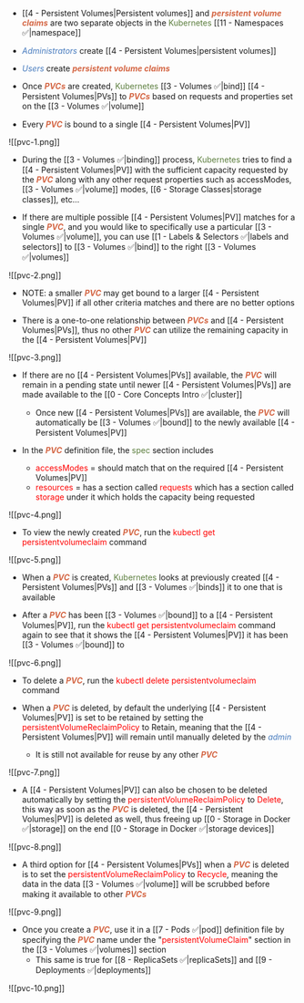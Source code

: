 - [[4 - Persistent Volumes|Persistent volumes]] and <b><i><span style="color:#d46644">persistent volume claims</span></i></b> are two separate objects in the <span style="color:#5c7e3e">Kubernetes</span> [[11 - Namespaces ✅|namespace]]

- <i><span style="color:#477bbe">Administrators</span></i> create [[4 - Persistent Volumes|persistent volumes]] 

- <i><span style="color:#477bbe">Users</span></i> create <b><i><span style="color:#d46644">persistent volume claims</span></i></b>

- Once <b><i><span style="color:#d46644">PVCs</span></i></b> are created, <span style="color:#5c7e3e">Kubernetes</span> [[3 - Volumes ✅|bind]] [[4 - Persistent Volumes|PVs]] to <b><i><span style="color:#d46644">PVCs</span></i></b> based on requests and properties set on the [[3 - Volumes ✅|volume]]

- Every <b><i><span style="color:#d46644">PVC</span></i></b> is bound to a single [[4 - Persistent Volumes|PV]]

![[pvc-1.png]]

- During the [[3 - Volumes ✅|binding]] process, <span style="color:#5c7e3e">Kubernetes</span> tries to find a [[4 - Persistent Volumes|PV]] with the sufficient capacity requested by the <b><i><span style="color:#d46644">PVC</span></i></b> along with any other request properties such as accessModes, [[3 - Volumes ✅|volume]] modes, [[6 - Storage Classes|storage classes]], etc…

- If there are multiple possible [[4 - Persistent Volumes|PV]] matches for a single <b><i><span style="color:#d46644">PVC</span></i></b>, and you would like to specifically use a particular [[3 - Volumes ✅|volume]], you can use [[1 - Labels & Selectors ✅|labels and selectors]] to [[3 - Volumes ✅|bind]] to the right [[3 - Volumes ✅|volumes]]

![[pvc-2.png]]

- NOTE: a smaller <b><i><span style="color:#d46644">PVC</span></i></b> may get bound to a larger [[4 - Persistent Volumes|PV]] if all other criteria matches and there are no better options

- There is a one-to-one relationship between <b><i><span style="color:#d46644">PVCs</span></i></b> and [[4 - Persistent Volumes|PVs]], thus no other <b><i><span style="color:#d46644">PVC</span></i></b> can utilize the remaining capacity in the [[4 - Persistent Volumes|PV]]

![[pvc-3.png]]

- If there are no [[4 - Persistent Volumes|PVs]] available, the <b><i><span style="color:#d46644">PVC</span></i></b> will remain in a pending state until newer [[4 - Persistent Volumes|PVs]] are made available to the [[0 - Core Concepts Intro ✅|cluster]]
	- Once new [[4 - Persistent Volumes|PVs]] are available, the <b><i><span style="color:#d46644">PVC</span></i></b> will automatically be [[3 - Volumes ✅|bound]] to the newly available [[4 - Persistent Volumes|PV]]

- In the <b><i><span style="color:#d46644">PVC</span></i></b> definition file, the <span style="color:#5c7e3e">spec</span> section includes
	- <span style="color:red">accessModes</span> = should match that on the required [[4 - Persistent Volumes|PV]]
	- <span style="color:red">resources</span> = has a section called <span style="color:red">requests</span> which has a section called <span style="color:red">storage</span> under it which holds the capacity being requested

![[pvc-4.png]]

- To view the newly created <b><i><span style="color:#d46644">PVC</span></i></b>, run the <span style="color:red">kubectl get persistentvolumeclaim</span> command

![[pvc-5.png]]

- When a <b><i><span style="color:#d46644">PVC</span></i></b> is created, <span style="color:#5c7e3e">Kubernetes</span> looks at previously created [[4 - Persistent Volumes|PVs]] and [[3 - Volumes ✅|binds]] it to one that is available

- After a <b><i><span style="color:#d46644">PVC</span></i></b> has been [[3 - Volumes ✅|bound]] to a [[4 - Persistent Volumes|PV]], run the <span style="color:red">kubectl get persistentvolumeclaim</span> command again to see that it shows the [[4 - Persistent Volumes|PV]] it has been [[3 - Volumes ✅|bound]] to

![[pvc-6.png]]

- To delete a <b><i><span style="color:#d46644">PVC</span></i></b>, run the <span style="color:red">kubectl delete persistentvolumeclaim</span> command

- When a <b><i><span style="color:#d46644">PVC</span></i></b> is deleted, by default the underlying [[4 - Persistent Volumes|PV]] is set to be retained by setting the <span style="color:red">persistentVolumeReclaimPolicy</span> to Retain, meaning that the [[4 - Persistent Volumes|PV]] will remain until manually deleted by the <i><span style="color:#477bbe">admin</span></i>
	- It is still not available for reuse by any other <b><i><span style="color:#d46644">PVC</span></i></b>

![[pvc-7.png]]

- A [[4 - Persistent Volumes|PV]] can also be chosen to be deleted automatically by setting the <span style="color:red">persistentVolumeReclaimPolicy</span> to <span style="color:red">Delete</span>, this way as soon as the <b><i><span style="color:#d46644">PVC</span></i></b> is deleted, the [[4 - Persistent Volumes|PV]] is deleted as well, thus freeing up [[0 - Storage in Docker ✅|storage]] on the end [[0 - Storage in Docker ✅|storage devices]]

![[pvc-8.png]]

- A third option for [[4 - Persistent Volumes|PVs]] when a <b><i><span style="color:#d46644">PVC</span></i></b> is deleted is to set the <span style="color:red">persistentVolumeReclaimPolicy</span> to <span style="color:red">Recycle</span>, meaning the data in the data [[3 - Volumes ✅|volume]] will be scrubbed before making it available to other <b><i><span style="color:#d46644">PVCs</span></i></b>

![[pvc-9.png]]

- Once you create a <b><i><span style="color:#d46644">PVC</span></i></b>, use it in a [[7 - Pods ✅|pod]] definition file by specifying the <b><i><span style="color:#d46644">PVC</span></i></b> name under the "<span style="color:red">persistentVolumeClaim</span>" section in the [[3 - Volumes ✅|volumes]] section
	- This same is true for [[8 - ReplicaSets ✅|replicaSets]] and [[9 - Deployments ✅|deployments]]

![[pvc-10.png]]